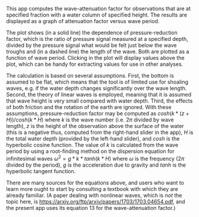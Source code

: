 This app computes the wave-attenuation factor for observations that are at
specified fraction with a water column of specified height. The results are
displayed as a graph of attenuation factor versus wave period.

The plot shows (in a solid line) the dependence of pressure-reduction factor,
which is the ratio of pressure signal measured at a specified depth, divided by
the pressure signal what would be felt just below the wave troughs and (in a
dashed line) the length of the wave. Both are plotted as a function of wave
period. Clicking in the plot will display values above the plot, which can be
handy for extracting values for use in other analyses.

The calculation is based on several assumptions. First, the bottom is assumed
to be flat, which means that the tool is of limited use for shoaling waves,
e.g. if the water depth changes significantly over the wave length.  Second,
the theory of linear waves is employed, meaning that it is assumed that wave
height is very small compared with water depth. Third, the effects of both
friction and the rotation of the earth are ignored.  With these assumptions,
pressure-reduction factor may be computed as $cosh(k*(z+H))/cosh(k*H)$ where
$k$ is the wave number (i.e. $2\pi$ divided by wave length), $z$ is the height
of the observation above the surface of the water (this is a negative thus,
computed from the right-hand slider in the app), $H$ is the total water depth
(provided by the left-hand slider), and $cosh$ is the hyperbolic cosine
function. The value of $k$ is calculated from the wave period by using a
root-finding method on the dispersion equation for infinitesimal waves
$\omega^2 = g*k*tanh(k*H)$ where $\omega$ is the frequency ($2\pi$ divided by
the period), $g$ is the acceleration due to gravity and $tanh$ is the
hyperbolic tangent function.

There are many sources for the equations above, and users who want to learn
more ought to start by consulting a textbook with which they are already
familiar.  (A paper dealing with nonlinear waves, which is *not* the topic
here, is https://arxiv.org/ftp/arxiv/papers/1703/1703.04654.pdf, and the
present app uses its equation 13 for the wave-attenuation factor.)
